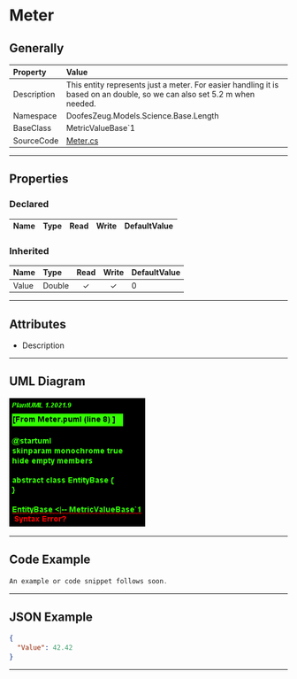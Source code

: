 ﻿# Meter

## Generally

|Property|Value|
|:-|:-|
|Description|This entity represents just a meter. For easier handling it is based on an double, so we can also set 5.2 m when needed.|
|Namespace|DoofesZeug.Models.Science.Base.Length|
|BaseClass|MetricValueBase`1|
|SourceCode|[Meter.cs](../../../../DoofesZeug.Library/Src/Models/Science/Base/Length/Meter.cs)|

---

## Properties

### Declared

|Name|Type|Read|Write|DefaultValue|
|:---|:---|:--:|:---:|:-----------|

### Inherited

|Name|Type|Read|Write|DefaultValue|
|:---|:---|:--:|:---:|:-----------|
|Value|Double|&#x2713;|&#x2713;|0|

---

## Attributes

- Description

---

## UML Diagram

![Meter.png](./Meter.png "Meter")

---

## Code Example

```cs
An example or code snippet follows soon.
```

---

## JSON Example

```json
{
  "Value": 42.42
}
```

---

